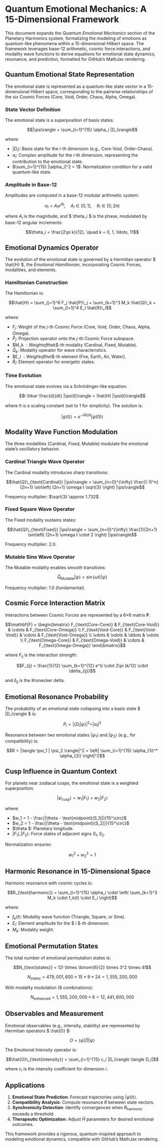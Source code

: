 # Quantum Emotional Mechanics: A 15-Dimensional Framework

This document expands the *Quantum Emotional Mechanics* section of the Planetary Harmonics system, formalizing the modeling of emotions as quantum-like phenomena within a 15-dimensional Hilbert space. The framework leverages base-12 arithmetic, cosmic force interactions, and modality wave functions to derive equations for emotional state dynamics, resonance, and prediction, formatted for GitHub’s MathJax rendering.

## Quantum Emotional State Representation

The emotional state is represented as a quantum-like state vector in a 15-dimensional Hilbert space, corresponding to the pairwise relationships of the six Cosmic Forces (Core, Void, Order, Chaos, Alpha, Omega).

### State Vector Definition
The emotional state is a superposition of basis states:

$$|\psi\rangle = \sum_{i=1}^{15} \alpha_i |D_i\rangle$$

where:
- $|D_i\rangle$: Basis state for the $i$-th dimension (e.g., Core-Void, Order-Chaos).
- $\alpha_i$: Complex amplitude for the $i$-th dimension, representing the contribution to the emotional state.
- $\sum_{i=1}^{15} |\alpha_i|^2 = 1$: Normalization condition for a valid quantum-like state.

### Amplitude in Base-12
Amplitudes are computed in a base-12 modular arithmetic system:

$$\alpha_i = A_i e^{i \theta_i}, \quad A_i \in [0, 1], \quad \theta_i \in [0, 2\pi)$$

where $A_i$ is the magnitude, and $ \theta_i $ is the phase, modulated by base-12 angular increments:

$$\theta_i = \frac{2\pi k}{12}, \quad k = 0, 1, \ldots, 11$$

## Emotional Dynamics Operator

The evolution of the emotional state is governed by a Hermitian operator $ \hat{H} $, the *Emotional Hamiltonian*, incorporating Cosmic Forces, modalities, and elements.

### Hamiltonian Construction
The Hamiltonian is:

$$\hat{H} = \sum_{j=1}^6 F_j \hat{P}\_j + \sum_{k=1}^3 M_k \hat{Q}\_k + \sum_{l=1}^4 E_l \hat{R}\_l$$

where:
- $F_j$: Weight of the $j$-th Cosmic Force (Core, Void, Order, Chaos, Alpha, Omega).
- $\hat{P}_j$: Projection operator onto the $j$-th Cosmic Force subspace.
- $M_k $: Weight of the$k$-th modality (Cardinal, Fixed, Mutable).
- $\hat{Q}_k$: Modality operator for wave characteristics.
- $E_l $: Weight of the$l$-th element (Fire, Earth, Air, Water).
- $\hat{R}_l$: Element operator for energetic states.

### Time Evolution
The emotional state evolves via a Schrödinger-like equation:

$$i \hbar \frac{d}{dt} |\psi(t)\rangle = \hat{H} |\psi(t)\rangle$$

where $\hbar$ is a scaling constant (set to 1 for simplicity). The solution is:

$$|\psi(t)\rangle = e^{-i \hat{H} t / \hbar} |\psi(0)\rangle$$

## Modality Wave Function Modulation

The three modalities (Cardinal, Fixed, Mutable) modulate the emotional state’s oscillatory behavior.

### Cardinal Triangle Wave Operator
The Cardinal modality introduces sharp transitions:

$$\hat{Q}\_{\text{Cardinal}} |\psi\rangle = \sum_{n=0}^{\infty} \frac{(-1)^n}{2n+1} \sin\left( (2n+1) \omega t \sqrt{3} \right) |\psi\rangle$$

Frequency multiplier: $\sqrt{3} \approx 1.732$.

### Fixed Square Wave Operator
The Fixed modality sustains states:

$$\hat{Q}\_{\text{Fixed}} |\psi\rangle = \sum_{n=0}^{\infty} \frac{1}{2n+1} \sin\left( (2n+1) \omega t \cdot 2 \right) |\psi\rangle$$

Frequency multiplier: 2.0.

### Mutable Sine Wave Operator
The Mutable modality enables smooth transitions:

$$\hat{Q}_{\text{Mutable}} |\psi\rangle = \sin(\omega t) |\psi\rangle$$

Frequency multiplier: 1.0 (fundamental).

## Cosmic Force Interaction Matrix

Interactions between Cosmic Forces are represented by a 6×6 matrix $\mathbf{F}$:

$$\mathbf{F} = \begin{bmatrix}
F_{\text{Core-Core}} & F_{\text{Core-Void}} & \cdots & F_{\text{Core-Omega}} \\
F_{\text{Void-Core}} & F_{\text{Void-Void}} & \cdots & F_{\text{Void-Omega}} \\
\vdots & \vdots & \ddots & \vdots \\
F_{\text{Omega-Core}} & F_{\text{Omega-Void}} & \cdots & F_{\text{Omega-Omega}}
\end{bmatrix}$$

where $F_{ij}$ is the interaction strength:

$$F_{ij} = \frac{1}{12} \sum_{k=1}^{12} e^{i \cdot 2\pi (k/12) \cdot \delta_{ij}}$$

and $\delta_{ij}$ is the Kronecker delta.

## Emotional Resonance Probability

The probability of an emotional state collapsing into a basis state $ |D_i\rangle $ is:

$$P_i = |\langle D_i | \psi \rangle|^2 = |\alpha_i|^2$$

Resonance between two emotional states $|\psi_1\rangle$ and $|\psi_2\rangle$ (e.g., for compatibility) is:

$$R = |\langle \psi_1 | \psi_2 \rangle|^2 = \left| \sum_{i=1}^{15} \alpha_{1i}^* \alpha_{2i} \right|^2$$

## Cusp Influence in Quantum Context

For planets near zodiacal cusps, the emotional state is a weighted superposition:

$$|\psi_{\text{cusp}}\rangle = w_1 |F_1\rangle + w_2 |F_2\rangle$$

where:
- $w_1 = 1 - \frac{|\theta - \text{midpoint}(S_1)|}{15^\circ}$
- $w_2 = 1 - \frac{|\theta - \text{midpoint}(S_2)|}{15^\circ}$
- $\theta $: Planetary longitude.
- $|F_1\rangle, |F_2\rangle$: Force states of adjacent signs $S_1, S_2$.

Normalization ensures:

$$w_1^2 + w_2^2 = 1$$

## Harmonic Resonance in 15-Dimensional Space

Harmonic resonance with cosmic cycles is:

$$R_{\text{harmonic}} = \sum_{i=1}^{15} \alpha_i \cdot \left( \sum_{k=1}^3 M_k \cdot f_k(t) \cdot E_i \right)$$

where:
- $f_k(t)$: Modality wave function (Triangle, Square, or Sine).
- $E_i$: Element amplitude for the $ i $-th dimension.
- $M_k$: Modality weight.

## Emotional Permutation States

The total number of emotional permutation states is:

$$N_{\text{states}} = 12! \times \binom{6}{2} \times 3^2 \times 4!$$

$$N_{\text{states}} = 479,001,600 \times 15 \times 9 \times 24 = 1,555,200,000$$

With modality modulation (8 combinations):

$$N_{\text{enhanced}} = 1,555,200,000 \times 8 = 12,441,600,000$$

## Observables and Measurement

Emotional observables (e.g., intensity, stability) are represented by Hermitian operators $ \hat{O} $:

$$O = \langle \psi | \hat{O} | \psi \rangle$$

The *Emotional Intensity* operator is:

$$\hat{O}\_{\text{intensity}} = \sum_{i=1}^{15} c_i |D_i\rangle \langle D_i|$$

where $c_i$ is the intensity coefficient for dimension $i$.

## Applications

1. **Emotional State Prediction**: Forecast trajectories using $|\psi(t)\rangle$.
2. **Compatibility Analysis**: Compute resonance $R$ between state vectors.
3. **Synchronicity Detection**: Identify convergences when $R_{\text{harmonic}}$ exceeds a threshold.
4. **Therapeutic Optimization**: Adjust $\hat{H}$ parameters for desired emotional outcomes.

This framework provides a rigorous, quantum-inspired approach to modeling emotional dynamics, compatible with GitHub’s MathJax rendering.
